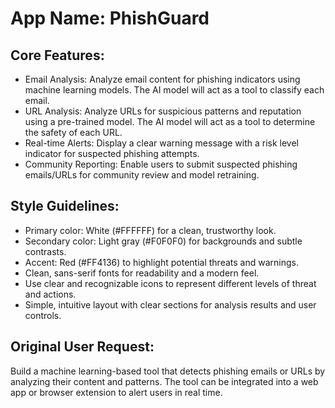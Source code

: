 # **App Name**: PhishGuard

## Core Features:

- Email Analysis: Analyze email content for phishing indicators using machine learning models. The AI model will act as a tool to classify each email.
- URL Analysis: Analyze URLs for suspicious patterns and reputation using a pre-trained model. The AI model will act as a tool to determine the safety of each URL.
- Real-time Alerts: Display a clear warning message with a risk level indicator for suspected phishing attempts.
- Community Reporting: Enable users to submit suspected phishing emails/URLs for community review and model retraining.

## Style Guidelines:

- Primary color: White (#FFFFFF) for a clean, trustworthy look.
- Secondary color: Light gray (#F0F0F0) for backgrounds and subtle contrasts.
- Accent: Red (#FF4136) to highlight potential threats and warnings.
- Clean, sans-serif fonts for readability and a modern feel.
- Use clear and recognizable icons to represent different levels of threat and actions.
- Simple, intuitive layout with clear sections for analysis results and user controls.

## Original User Request:
Build a machine learning-based tool that detects phishing emails or URLs by analyzing their content and patterns. The tool can be integrated into a web app or browser extension to alert users in real time.
  